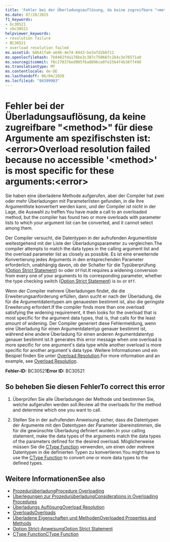 ```yaml
---
title: 'Fehler bei der Überladungsauflösung, da keine zugreifbare "<method>" für diese Argumente am spezifischsten ist: <error>'
ms.date: 07/20/2015
f1_keywords:
- bc30521
- vbc30521
helpviewer_keywords:
- resolution failure
- BC30521
- overload resolution failed
ms.assetid: b8b41fa0-a64b-4e74-8443-be3afd2b6f11
ms.openlocfilehash: 7b0482fda176be3c387c75066fc2b4c3e76571a0
ms.sourcegitcommit: f8c270376ed905f6a8896ce0fe25b4f4b38ff498
ms.translationtype: MT
ms.contentlocale: de-DE
ms.lasthandoff: 06/04/2020
ms.locfileid: "84399903"
---
```

# <a name="overload-resolution-failed-because-no-accessible-method-is-most-specific-for-these-argumentserror"></a><span data-ttu-id="794e1-102">Fehler bei der Überladungsauflösung, da keine zugreifbare "\<method>" für diese Argumente am spezifischsten ist: \<error></span><span class="sxs-lookup"><span data-stu-id="794e1-102">Overload resolution failed because no accessible '\<method>' is most specific for these arguments:\<error></span></span>
<span data-ttu-id="794e1-103">Sie haben eine überladene Methode aufgerufen, aber der Compiler hat zwei oder mehr Überladungen mit Parameterlisten gefunden, in die Ihre Argumentliste konvertiert werden kann, und der Compiler ist nicht in der Lage, die Auswahl zu treffen.</span><span class="sxs-lookup"><span data-stu-id="794e1-103">You have made a call to an overloaded method, but the compiler has found two or more overloads with parameter lists to which your argument list can be converted, and it cannot select among them.</span></span>  
  
 <span data-ttu-id="794e1-104">Der Compiler versucht, die Datentypen in der aufrufenden Argumentliste weitestgehend mit der Liste der Überladungsparameter zu vergleichen.</span><span class="sxs-lookup"><span data-stu-id="794e1-104">The compiler attempts to match the data types in the calling argument list and the overload parameter list as closely as possible.</span></span> <span data-ttu-id="794e1-105">Es ist eine erweiternde Konvertierung jedes Arguments in den entsprechenden Parameter erforderlich, unabhängig davon, ob der Schalter für die Typüberprüfung ([Option Strict Statement](../language-reference/statements/option-strict-statement.md)) `On` oder `Off`ist.</span><span class="sxs-lookup"><span data-stu-id="794e1-105">It requires a widening conversion from every one of your arguments to its corresponding parameter, whether the type checking switch ([Option Strict Statement](../language-reference/statements/option-strict-statement.md)) is `On` or `Off`.</span></span>  
  
 <span data-ttu-id="794e1-106">Wenn der Compiler mehrere Überladungen findet, die die Erweiterungsanforderung erfüllen, dann sucht er nach der Überladung, die für die Argumentdatentypen am genauesten bestimmt ist, also die geringste Erweiterung erfordert.</span><span class="sxs-lookup"><span data-stu-id="794e1-106">If the compiler finds more than one overload satisfying the widening requirement, it then looks for the overload that is most specific for the argument data types, that is, that calls for the least amount of widening.</span></span> <span data-ttu-id="794e1-107">Der Compiler generiert diese Fehlermeldung, wenn eine Überladung für einen Argumentdatentyp genauer bestimmt ist, während eine andere Überladung für einen anderen Argumentdatentyp genauer bestimmt ist.</span><span class="sxs-lookup"><span data-stu-id="794e1-107">It generates this error message when one overload is more specific for one argument's data type while another overload is more specific for another argument's data type.</span></span> <span data-ttu-id="794e1-108">Weitere Informationen und ein Beispiel finden Sie unter [Overload Resolution](../programming-guide/language-features/procedures/overload-resolution.md).</span><span class="sxs-lookup"><span data-stu-id="794e1-108">For more information and an example, see [Overload Resolution](../programming-guide/language-features/procedures/overload-resolution.md).</span></span>  
  
 <span data-ttu-id="794e1-109">**Fehler-ID:** BC30521</span><span class="sxs-lookup"><span data-stu-id="794e1-109">**Error ID:** BC30521</span></span>  
  
## <a name="to-correct-this-error"></a><span data-ttu-id="794e1-110">So beheben Sie diesen Fehler</span><span class="sxs-lookup"><span data-stu-id="794e1-110">To correct this error</span></span>  
  
1. <span data-ttu-id="794e1-111">Überprüfen Sie alle Überladungen der Methode und bestimmen Sie, welche aufgerufen werden soll.</span><span class="sxs-lookup"><span data-stu-id="794e1-111">Review all the overloads for the method and determine which one you want to call.</span></span>  
  
2. <span data-ttu-id="794e1-112">Stellen Sie in der aufrufenden Anweisung sicher, dass die Datentypen der Argumente mit den Datentypen der Parameter übereinstimmen, die für die gewünschte Überladung definiert wurden.</span><span class="sxs-lookup"><span data-stu-id="794e1-112">In your calling statement, make the data types of the arguments match the data types of the parameters defined for the desired overload.</span></span> <span data-ttu-id="794e1-113">Möglicherweise müssen Sie die [CType Function](../language-reference/functions/ctype-function.md) verwenden, um einen oder mehrere Datentypen in die definierten Typen zu konvertieren.</span><span class="sxs-lookup"><span data-stu-id="794e1-113">You might have to use the [CType Function](../language-reference/functions/ctype-function.md) to convert one or more data types to the defined types.</span></span>  
  
## <a name="see-also"></a><span data-ttu-id="794e1-114">Weitere Informationen</span><span class="sxs-lookup"><span data-stu-id="794e1-114">See also</span></span>

- [<span data-ttu-id="794e1-115">Prozedurüberladung</span><span class="sxs-lookup"><span data-stu-id="794e1-115">Procedure Overloading</span></span>](../programming-guide/language-features/procedures/procedure-overloading.md)
- [<span data-ttu-id="794e1-116">Überlegungen zur Prozedurüberladung</span><span class="sxs-lookup"><span data-stu-id="794e1-116">Considerations in Overloading Procedures</span></span>](../programming-guide/language-features/procedures/considerations-in-overloading-procedures.md)
- [<span data-ttu-id="794e1-117">Überladungs Auflösung</span><span class="sxs-lookup"><span data-stu-id="794e1-117">Overload Resolution</span></span>](../programming-guide/language-features/procedures/overload-resolution.md)
- [<span data-ttu-id="794e1-118">Overloads</span><span class="sxs-lookup"><span data-stu-id="794e1-118">Overloads</span></span>](../language-reference/modifiers/overloads.md)
- [<span data-ttu-id="794e1-119">Überladene Eigenschaften und Methoden</span><span class="sxs-lookup"><span data-stu-id="794e1-119">Overloaded Properties and Methods</span></span>](../programming-guide/language-features/objects-and-classes/overloaded-properties-and-methods.md)
- [<span data-ttu-id="794e1-120">Option Strict-Anweisung</span><span class="sxs-lookup"><span data-stu-id="794e1-120">Option Strict Statement</span></span>](../language-reference/statements/option-strict-statement.md)
- [<span data-ttu-id="794e1-121">CType Function</span><span class="sxs-lookup"><span data-stu-id="794e1-121">CType Function</span></span>](../language-reference/functions/ctype-function.md)
